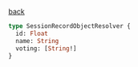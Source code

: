 [back](../../tableOfContent.md)


```graphql
type SessionRecordObjectResolver {
  id: Float
  name: String
  voting: [String!]
}
```
